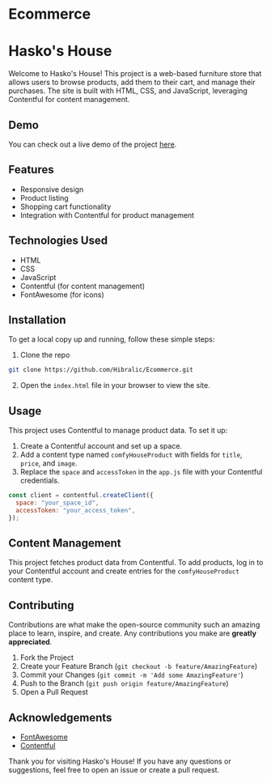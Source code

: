# Ecommerce

# Hasko's House

Welcome to Hasko's House! This project is a web-based furniture store that allows users to browse products, add them to their cart, and manage their purchases. The site is built with HTML, CSS, and JavaScript, leveraging Contentful for content management.


## Demo

You can check out a live demo of the project [here](https://vanilla-js-shoppingcart-hasko.netlify.app/).

## Features

- Responsive design
- Product listing
- Shopping cart functionality
- Integration with Contentful for product management

## Technologies Used

- HTML
- CSS
- JavaScript
- Contentful (for content management)
- FontAwesome (for icons)

## Installation

To get a local copy up and running, follow these simple steps:

1. Clone the repo

```sh
git clone https://github.com/Hibralic/Ecommerce.git
```

2. Open the `index.html` file in your browser to view the site.

## Usage

This project uses Contentful to manage product data. To set it up:

1. Create a Contentful account and set up a space.
2. Add a content type named `comfyHouseProduct` with fields for `title`, `price`, and `image`.
3. Replace the `space` and `accessToken` in the `app.js` file with your Contentful credentials.

```javascript
const client = contentful.createClient({
  space: "your_space_id",
  accessToken: "your_access_token",
});
```

## Content Management

This project fetches product data from Contentful. To add products, log in to your Contentful account and create entries for the `comfyHouseProduct` content type.

## Contributing

Contributions are what make the open-source community such an amazing place to learn, inspire, and create. Any contributions you make are **greatly appreciated**.

1. Fork the Project
2. Create your Feature Branch (`git checkout -b feature/AmazingFeature`)
3. Commit your Changes (`git commit -m 'Add some AmazingFeature'`)
4. Push to the Branch (`git push origin feature/AmazingFeature`)
5. Open a Pull Request

## Acknowledgements

- [FontAwesome](https://fontawesome.com/)
- [Contentful](https://www.contentful.com/)

Thank you for visiting Hasko's House! If you have any questions or suggestions, feel free to open an issue or create a pull request.
